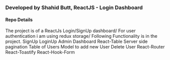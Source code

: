 ### Developed by Shahid Butt, ReactJS - Login Dashboard


#### Repo Details
The project is of a ReactJs Login/SignUp dashboard/
For user authentication i am using redux storage/
Following Functionality is in the project.
SignUp
LoginUp
Admin Dashboard
React-Table
Server side pagination
Table of Users
Model to add new User
Delete User
React-Router
React-Toastify
React-Hook-Form
